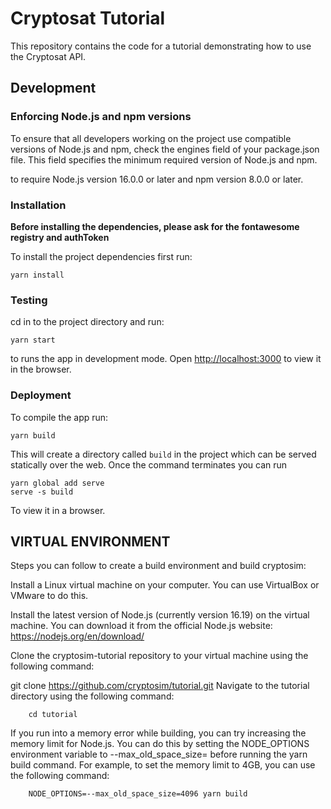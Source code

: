 # Cryptosat Tutorial

This repository contains the code for a tutorial demonstrating how to use the Cryptosat API.

## Development

### Enforcing Node.js and npm versions
To ensure that all developers working on the project use compatible versions of Node.js and npm, check the engines field of your package.json file. This field specifies the minimum required version of Node.js and npm.

to require Node.js version 16.0.0 or later and npm version 8.0.0 or later.

### Installation

**Before installing the dependencies, please ask for the fontawesome registry and authToken**

To install the project dependencies first run:

    yarn install
    
### Testing
    
cd in to the project directory and run:

    yarn start

to runs the app in development mode. Open [http://localhost:3000](http://localhost:3000) to view it in the browser.

### Deployment

To compile the app run:

    yarn build
    
This will create a directory called `build` in the project which can be served statically over the web. Once the command terminates you can run

    yarn global add serve
    serve -s build
  
To view it in a browser.


## VIRTUAL ENVIRONMENT 

Steps you can follow to create a build environment and build cryptosim:

Install a Linux virtual machine on your computer. You can use VirtualBox or VMware to do this.

Install the latest version of Node.js (currently version 16.19) on the virtual machine. You can download it from the official Node.js website: https://nodejs.org/en/download/

Clone the cryptosim-tutorial repository to your virtual machine using the following command:


git clone https://github.com/cryptosim/tutorial.git
Navigate to the tutorial directory using the following command:
```
    cd tutorial
```


If you run into a memory error while building, you can try increasing the memory limit for Node.js. You can do this by setting the NODE_OPTIONS environment variable to --max_old_space_size=<memory limit> before running the yarn build command. For example, to set the memory limit to 4GB, you can use the following command:

```
    NODE_OPTIONS=--max_old_space_size=4096 yarn build
```
